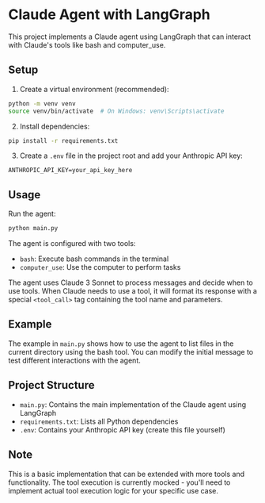 # Claude Agent with LangGraph

This project implements a Claude agent using LangGraph that can interact with Claude's tools like bash and computer_use.

## Setup

1. Create a virtual environment (recommended):
```bash
python -m venv venv
source venv/bin/activate  # On Windows: venv\Scripts\activate
```

2. Install dependencies:
```bash
pip install -r requirements.txt
```

3. Create a `.env` file in the project root and add your Anthropic API key:
```
ANTHROPIC_API_KEY=your_api_key_here
```

## Usage

Run the agent:
```bash
python main.py
```

The agent is configured with two tools:
- `bash`: Execute bash commands in the terminal
- `computer_use`: Use the computer to perform tasks

The agent uses Claude 3 Sonnet to process messages and decide when to use tools. When Claude needs to use a tool, it will format its response with a special `<tool_call>` tag containing the tool name and parameters.

## Example

The example in `main.py` shows how to use the agent to list files in the current directory using the bash tool. You can modify the initial message to test different interactions with the agent.

## Project Structure

- `main.py`: Contains the main implementation of the Claude agent using LangGraph
- `requirements.txt`: Lists all Python dependencies
- `.env`: Contains your Anthropic API key (create this file yourself)

## Note

This is a basic implementation that can be extended with more tools and functionality. The tool execution is currently mocked - you'll need to implement actual tool execution logic for your specific use case. 